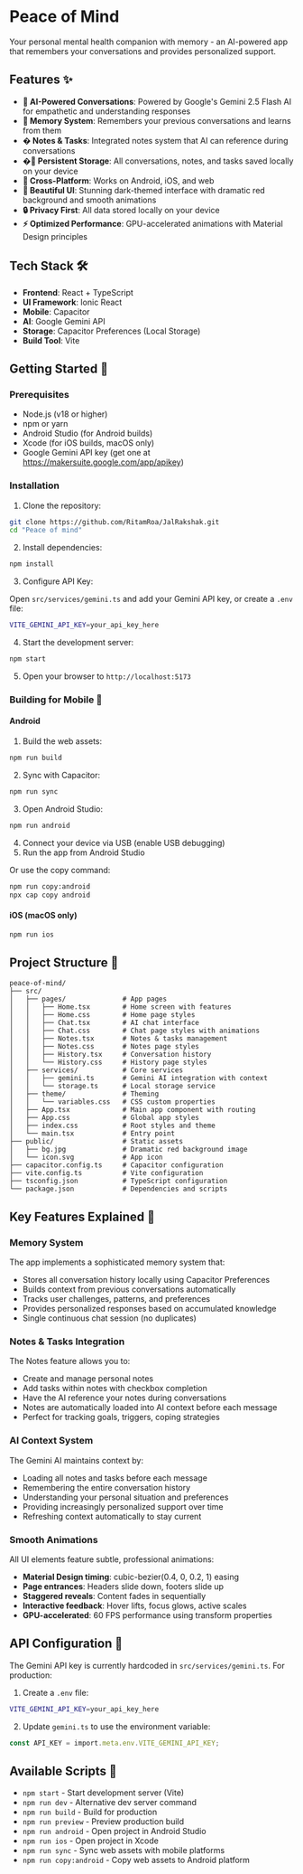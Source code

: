 # Peace of Mind 

Your personal mental health companion with memory - an AI-powered app that remembers your conversations and provides personalized support.

## Features ✨

- **🤖 AI-Powered Conversations**: Powered by Google's Gemini 2.5 Flash AI for empathetic and understanding responses
- **🧠 Memory System**: Remembers your previous conversations and learns from them
- **� Notes & Tasks**: Integrated notes system that AI can reference during conversations
- **�💾 Persistent Storage**: All conversations, notes, and tasks saved locally on your device
- **📱 Cross-Platform**: Works on Android, iOS, and web
- **🎨 Beautiful UI**: Stunning dark-themed interface with dramatic red background and smooth animations
- **🔒 Privacy First**: All data stored locally on your device
- **⚡ Optimized Performance**: GPU-accelerated animations with Material Design principles

## Tech Stack 🛠️

- **Frontend**: React + TypeScript
- **UI Framework**: Ionic React
- **Mobile**: Capacitor
- **AI**: Google Gemini API
- **Storage**: Capacitor Preferences (Local Storage)
- **Build Tool**: Vite

## Getting Started 🚀

### Prerequisites

- Node.js (v18 or higher)
- npm or yarn
- Android Studio (for Android builds)
- Xcode (for iOS builds, macOS only)
- Google Gemini API key (get one at https://makersuite.google.com/app/apikey)

### Installation

1. Clone the repository:

```bash
git clone https://github.com/RitamRoa/JalRakshak.git
cd "Peace of mind"
```

2. Install dependencies:

```bash
npm install
```

3. Configure API Key:

Open `src/services/gemini.ts` and add your Gemini API key, or create a `.env` file:

```bash
VITE_GEMINI_API_KEY=your_api_key_here
```

4. Start the development server:

```bash
npm start
```

5. Open your browser to `http://localhost:5173`

### Building for Mobile 📱

#### Android

1. Build the web assets:

```bash
npm run build
```

2. Sync with Capacitor:

```bash
npm run sync
```

3. Open Android Studio:

```bash
npm run android
```

4. Connect your device via USB (enable USB debugging)
5. Run the app from Android Studio

Or use the copy command:

```bash
npm run copy:android
npx cap copy android
```

#### iOS (macOS only)

```bash
npm run ios
```

## Project Structure 📁

```
peace-of-mind/
├── src/
│   ├── pages/              # App pages
│   │   ├── Home.tsx        # Home screen with features
│   │   ├── Home.css        # Home page styles
│   │   ├── Chat.tsx        # AI chat interface
│   │   ├── Chat.css        # Chat page styles with animations
│   │   ├── Notes.tsx       # Notes & tasks management
│   │   ├── Notes.css       # Notes page styles
│   │   ├── History.tsx     # Conversation history
│   │   └── History.css     # History page styles
│   ├── services/           # Core services
│   │   ├── gemini.ts       # Gemini AI integration with context
│   │   └── storage.ts      # Local storage service
│   ├── theme/              # Theming
│   │   └── variables.css   # CSS custom properties
│   ├── App.tsx             # Main app component with routing
│   ├── App.css             # Global app styles
│   ├── index.css           # Root styles and theme
│   └── main.tsx            # Entry point
├── public/                 # Static assets
│   ├── bg.jpg              # Dramatic red background image
│   └── icon.svg            # App icon
├── capacitor.config.ts     # Capacitor configuration
├── vite.config.ts          # Vite configuration
├── tsconfig.json           # TypeScript configuration
└── package.json            # Dependencies and scripts
```

## Key Features Explained 🔑

### Memory System

The app implements a sophisticated memory system that:

- Stores all conversation history locally using Capacitor Preferences
- Builds context from previous conversations automatically
- Tracks user challenges, patterns, and preferences
- Provides personalized responses based on accumulated knowledge
- Single continuous chat session (no duplicates)

### Notes & Tasks Integration

The Notes feature allows you to:

- Create and manage personal notes
- Add tasks within notes with checkbox completion
- Have the AI reference your notes during conversations
- Notes are automatically loaded into AI context before each message
- Perfect for tracking goals, triggers, coping strategies

### AI Context System

The Gemini AI maintains context by:

- Loading all notes and tasks before each message
- Remembering the entire conversation history
- Understanding your personal situation and preferences
- Providing increasingly personalized support over time
- Refreshing context automatically to stay current

### Smooth Animations

All UI elements feature subtle, professional animations:

- **Material Design timing**: cubic-bezier(0.4, 0, 0.2, 1) easing
- **Page entrances**: Headers slide down, footers slide up
- **Staggered reveals**: Content fades in sequentially
- **Interactive feedback**: Hover lifts, focus glows, active scales
- **GPU-accelerated**: 60 FPS performance using transform properties

## API Configuration 🔐

The Gemini API key is currently hardcoded in `src/services/gemini.ts`. For production:

1. Create a `.env` file:

```bash
VITE_GEMINI_API_KEY=your_api_key_here
```

2. Update `gemini.ts` to use the environment variable:

```typescript
const API_KEY = import.meta.env.VITE_GEMINI_API_KEY;
```

## Available Scripts 📝

- `npm start` - Start development server (Vite)
- `npm run dev` - Alternative dev server command
- `npm run build` - Build for production
- `npm run preview` - Preview production build
- `npm run android` - Open project in Android Studio
- `npm run ios` - Open project in Xcode
- `npm run sync` - Sync web assets with mobile platforms
- `npm run copy:android` - Copy web assets to Android platform

